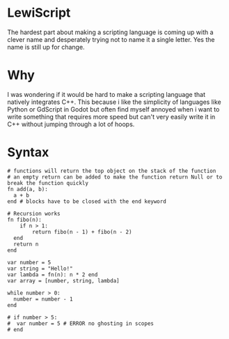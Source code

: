 # LewiScript
The hardest part about making a scripting language is coming up with a clever name and desperately trying not to name it a single letter. Yes the name is still up for change.

# Why
I was wondering if it would be hard to make a scripting language that natively integrates C++. This because i like the simplicity of languages like Python or GdScript in Godot but often find myself annoyed when i want to write something that requires more speed but can't very easily write it in C++ without jumping through a lot of hoops.

# Syntax

```
# functions will return the top object on the stack of the function
# an empty return can be added to make the function return Null or to break the function quickly
fn add(a, b):
  a + b
end # blocks have to be closed with the end keyword

# Recursion works
fn fibo(n):
	if n > 1: 
		return fibo(n - 1) + fibo(n - 2) 
  end
  return n 
end

var number = 5
var string = "Hello!"
var lambda = fn(n): n * 2 end
var array = [number, string, lambda]

while number > 0:
  number = number - 1
end

# if number > 5:
#  var number = 5 # ERROR no ghosting in scopes
# end
```
